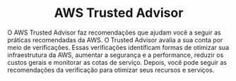 <h1 align=center> AWS Trusted Advisor </h1>

O AWS Trusted Advisor faz recomendações que ajudam você a seguir as práticas recomendadas da AWS. O Trusted Advisor avalia a sua conta por meio de verificações. Essas verificações identificam formas de otimizar sua infraestrutura da AWS, aumentar a segurança e a performance, reduzir os custos gerais e monitorar as cotas de serviço. Depois, você pode seguir as recomendações da verificação para otimizar seus recursos e serviços.